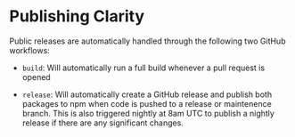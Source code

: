 # Publishing Clarity

Public releases are automatically handled through the following two GitHub workflows:

- `build`: Will automatically run a full build whenever a pull request is opened

- `release`: Will automatically create a GitHub release and publish both packages to npm when code is pushed to a release or maintenence branch. This is also triggered nightly at 8am UTC to publish a nightly release if there are any significant changes.
